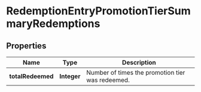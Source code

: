 

# RedemptionEntryPromotionTierSummaryRedemptions


## Properties

| Name | Type | Description |
|------------ | ------------- | ------------- |
|**totalRedeemed** | **Integer** | Number of times the promotion tier was redeemed. |



